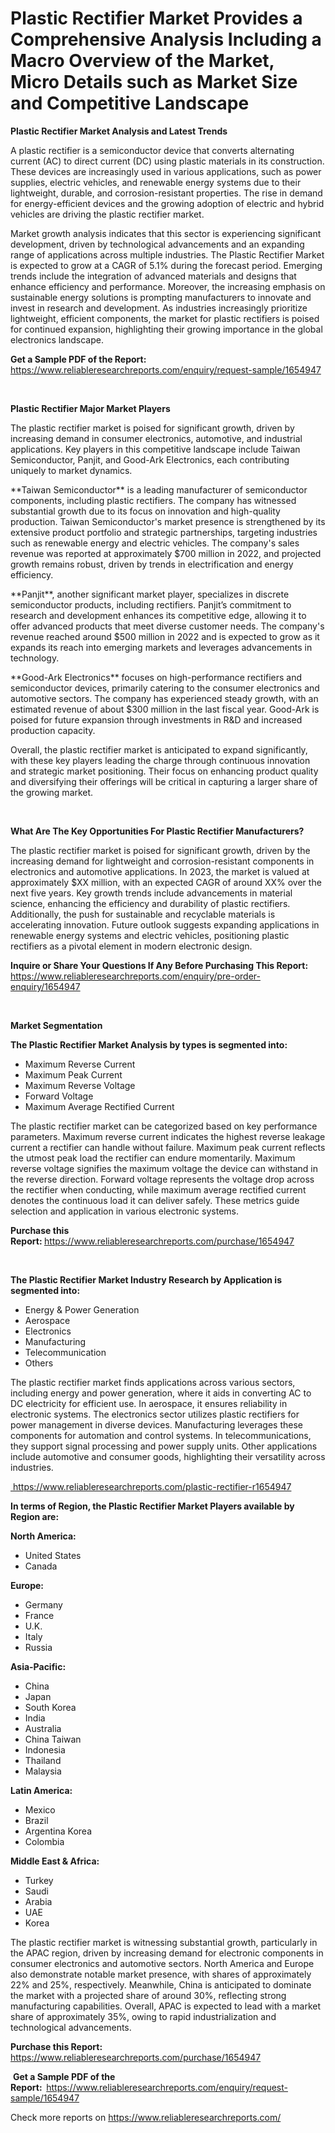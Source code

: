 <p><h1>Plastic Rectifier Market Provides a Comprehensive Analysis Including a Macro Overview of the Market, Micro Details such as Market Size and Competitive Landscape</h1></p><p><strong>Plastic Rectifier Market Analysis and Latest Trends</strong></p>
<p><p>A plastic rectifier is a semiconductor device that converts alternating current (AC) to direct current (DC) using plastic materials in its construction. These devices are increasingly used in various applications, such as power supplies, electric vehicles, and renewable energy systems due to their lightweight, durable, and corrosion-resistant properties. The rise in demand for energy-efficient devices and the growing adoption of electric and hybrid vehicles are driving the plastic rectifier market. </p><p>Market growth analysis indicates that this sector is experiencing significant development, driven by technological advancements and an expanding range of applications across multiple industries. The Plastic Rectifier Market is expected to grow at a CAGR of 5.1% during the forecast period. Emerging trends include the integration of advanced materials and designs that enhance efficiency and performance. Moreover, the increasing emphasis on sustainable energy solutions is prompting manufacturers to innovate and invest in research and development. As industries increasingly prioritize lightweight, efficient components, the market for plastic rectifiers is poised for continued expansion, highlighting their growing importance in the global electronics landscape.</p></p>
<p><strong>Get a Sample PDF of the Report:&nbsp;</strong> <a href="https://www.reliableresearchreports.com/enquiry/request-sample/1654947?utm_campaign=3137&utm_medium=2&utm_source=Github&utm_content=ia&utm_term=07032025&utm_id=plastic-rectifier">https://www.reliableresearchreports.com/enquiry/request-sample/1654947</a></p>
<p>&nbsp;</p>
<p><strong>Plastic Rectifier Major Market Players</strong></p>
<p><p>The plastic rectifier market is poised for significant growth, driven by increasing demand in consumer electronics, automotive, and industrial applications. Key players in this competitive landscape include Taiwan Semiconductor, Panjit, and Good-Ark Electronics, each contributing uniquely to market dynamics.</p><p>**Taiwan Semiconductor** is a leading manufacturer of semiconductor components, including plastic rectifiers. The company has witnessed substantial growth due to its focus on innovation and high-quality production. Taiwan Semiconductor's market presence is strengthened by its extensive product portfolio and strategic partnerships, targeting industries such as renewable energy and electric vehicles. The company's sales revenue was reported at approximately $700 million in 2022, and projected growth remains robust, driven by trends in electrification and energy efficiency.</p><p>**Panjit**, another significant market player, specializes in discrete semiconductor products, including rectifiers. Panjit’s commitment to research and development enhances its competitive edge, allowing it to offer advanced products that meet diverse customer needs. The company's revenue reached around $500 million in 2022 and is expected to grow as it expands its reach into emerging markets and leverages advancements in technology.</p><p>**Good-Ark Electronics** focuses on high-performance rectifiers and semiconductor devices, primarily catering to the consumer electronics and automotive sectors. The company has experienced steady growth, with an estimated revenue of about $300 million in the last fiscal year. Good-Ark is poised for future expansion through investments in R&D and increased production capacity.</p><p>Overall, the plastic rectifier market is anticipated to expand significantly, with these key players leading the charge through continuous innovation and strategic market positioning. Their focus on enhancing product quality and diversifying their offerings will be critical in capturing a larger share of the growing market.</p></p>
<p>&nbsp;</p>
<p><strong>What Are The Key Opportunities For Plastic Rectifier Manufacturers?</strong></p>
<p><p>The plastic rectifier market is poised for significant growth, driven by the increasing demand for lightweight and corrosion-resistant components in electronics and automotive applications. In 2023, the market is valued at approximately $XX million, with an expected CAGR of around XX% over the next five years. Key growth trends include advancements in material science, enhancing the efficiency and durability of plastic rectifiers. Additionally, the push for sustainable and recyclable materials is accelerating innovation. Future outlook suggests expanding applications in renewable energy systems and electric vehicles, positioning plastic rectifiers as a pivotal element in modern electronic design.</p></p>
<p><strong>Inquire or Share Your Questions If Any Before Purchasing This Report:</strong> <a href="https://www.reliableresearchreports.com/enquiry/pre-order-enquiry/1654947?utm_campaign=3137&utm_medium=2&utm_source=Github&utm_content=ia&utm_term=07032025&utm_id=plastic-rectifier">https://www.reliableresearchreports.com/enquiry/pre-order-enquiry/1654947</a></p>
<p>&nbsp;</p>
<p><strong>Market Segmentation</strong></p>
<p><strong>The Plastic Rectifier Market Analysis by types is segmented into:</strong></p>
<p><ul><li>Maximum Reverse Current</li><li>Maximum Peak Current</li><li>Maximum Reverse Voltage</li><li>Forward Voltage</li><li>Maximum Average Rectified Current</li></ul></p>
<p><p>The plastic rectifier market can be categorized based on key performance parameters. Maximum reverse current indicates the highest reverse leakage current a rectifier can handle without failure. Maximum peak current reflects the utmost peak load the rectifier can endure momentarily. Maximum reverse voltage signifies the maximum voltage the device can withstand in the reverse direction. Forward voltage represents the voltage drop across the rectifier when conducting, while maximum average rectified current denotes the continuous load it can deliver safely. These metrics guide selection and application in various electronic systems.</p></p>
<p><strong>Purchase this Report:&nbsp;</strong><a href="https://www.reliableresearchreports.com/purchase/1654947?utm_campaign=3137&utm_medium=2&utm_source=Github&utm_content=ia&utm_term=07032025&utm_id=plastic-rectifier">https://www.reliableresearchreports.com/purchase/1654947</a></p>
<p>&nbsp;</p>
<p><strong>The Plastic Rectifier Market Industry Research by Application is segmented into:</strong></p>
<p><ul><li>Energy & Power Generation</li><li>Aerospace</li><li>Electronics</li><li>Manufacturing</li><li>Telecommunication</li><li>Others</li></ul></p>
<p><p>The plastic rectifier market finds applications across various sectors, including energy and power generation, where it aids in converting AC to DC electricity for efficient use. In aerospace, it ensures reliability in electronic systems. The electronics sector utilizes plastic rectifiers for power management in diverse devices. Manufacturing leverages these components for automation and control systems. In telecommunications, they support signal processing and power supply units. Other applications include automotive and consumer goods, highlighting their versatility across industries.</p></p>
<p><a href="https://www.reliableresearchreports.com/plastic-rectifier-r1654947?utm_campaign=3137&utm_medium=2&utm_source=Github&utm_content=ia&utm_term=07032025&utm_id=plastic-rectifier">&nbsp;https://www.reliableresearchreports.com/plastic-rectifier-r1654947</a></p>
<p><strong>In terms of Region, the Plastic Rectifier Market Players available by Region are:</strong></p>
<p>
    <p> <strong> North America: </strong>
        <ul>
            <li>United States</li>
            <li>Canada</li>
        </ul>
        </p> 
    <p> <strong> Europe: </strong>
        <ul>
            <li>Germany</li>
            <li>France</li>
            <li>U.K.</li>
            <li>Italy</li>
            <li>Russia</li>
        </ul>
        </p> 
    <p> <strong> Asia-Pacific: </strong>
        <ul>
            <li>China</li>
            <li>Japan</li>
            <li>South Korea</li>
            <li>India</li>
            <li>Australia</li>
            <li>China Taiwan</li>
            <li>Indonesia</li>
            <li>Thailand</li>
            <li>Malaysia</li>
        </ul>
        </p> 
    <p> <strong> Latin America: </strong>
        <ul>
            <li>Mexico</li>
            <li>Brazil</li>
            <li>Argentina Korea</li>
            <li>Colombia</li>
        </ul>
        </p> 
    <p> <strong> Middle East & Africa: </strong>
        <ul>
            <li>Turkey</li>
            <li>Saudi</li>
            <li>Arabia</li>
            <li>UAE</li>
            <li>Korea</li>
        </ul>
    </p>
    </p>
<p><p>The plastic rectifier market is witnessing substantial growth, particularly in the APAC region, driven by increasing demand for electronic components in consumer electronics and automotive sectors. North America and Europe also demonstrate notable market presence, with shares of approximately 22% and 25%, respectively. Meanwhile, China is anticipated to dominate the market with a projected share of around 30%, reflecting strong manufacturing capabilities. Overall, APAC is expected to lead with a market share of approximately 35%, owing to rapid industrialization and technological advancements.</p></p>
<p><strong>Purchase this Report: </strong><a href="https://www.reliableresearchreports.com/purchase/1654947?utm_campaign=3137&utm_medium=2&utm_source=Github&utm_content=ia&utm_term=07032025&utm_id=plastic-rectifier">https://www.reliableresearchreports.com/purchase/1654947</a></p>
<p>&nbsp;<strong>Get a Sample PDF of the Report:&nbsp;&nbsp;</strong><a href="https://www.reliableresearchreports.com/enquiry/request-sample/1654947?utm_campaign=3137&utm_medium=2&utm_source=Github&utm_content=ia&utm_term=07032025&utm_id=plastic-rectifier">https://www.reliableresearchreports.com/enquiry/request-sample/1654947</a></p>
<p><strong></strong></p>
<p>Check more reports on <a href="https://www.reliableresearchreports.com/?utm_campaign=3137&utm_medium=2&utm_source=Github&utm_content=ia&utm_term=07032025&utm_id=plastic-rectifier">https://www.reliableresearchreports.com/</a></p>